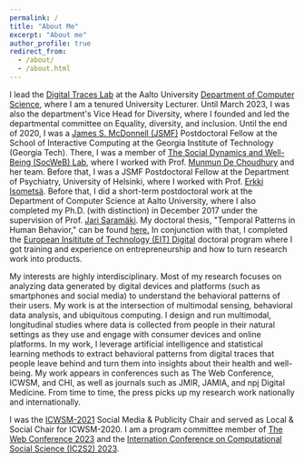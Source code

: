 ```yaml
---
permalink: /
title: "About Me"
excerpt: "About me"
author_profile: true
redirect_from: 
  - /about/
  - /about.html
---
```


I lead the [Digital Traces Lab](www.digitraceslab.com) at the Aalto University [Department of Computer Science](https://www.aalto.fi/en/department-of-computer-science), where I am a tenured University Lecturer. Until March 2023, I was also the department's Vice Head for Diversity, where I founded and led the departmental committee on Equality, diversity, and inclusion. Until the end of 2020, I was a [James S. McDonnell (JSMF)](https://www.jsmf.org/) Postdoctoral Fellow at the School of Interactive Computing at the Georgia Institute of Technology (Georgia Tech). There, I was a member of [The Social Dynamics and Well-Being (SocWeB) Lab](http://socweb.cc.gatech.edu/), where I worked with Prof. [Munmun De Choudhury](http://www.munmund.net/) and her team. Before that, I was a JSMF Postdoctoral Fellow at the Department of Psychiatry, University of Helsinki, where I worked with Prof. [Erkki Isometsä](https://researchportal.helsinki.fi/en/persons/erkki-isomets%C3%A4). Before that, I did a short-term postdoctoral work at the Department of Computer Science at Aalto University, where I also completed my Ph.D. (with distinction) in December 2017 under the supervision of Prof. [Jari Saramäki](https://jarisaramaki.fi/). My doctoral thesis, "Temporal Patterns in Human Behavior," can be found [here.](https://aaltodoc.aalto.fi/bitstream/handle/123456789/28892/isbn9789526077246.pdf?sequence=1&isAllowed=y) In conjunction with that, I completed the [European Insititute of Technology (EIT) Digital](https://www.eitdigital.eu/) doctoral program where I got training and experience on entrepreneurship and how to turn research work into products. 

My interests are highly interdisciplinary. Most of my research focuses on analyzing data generated by digital devices and platforms (such as smartphones and social media) to understand the behavioral patterns of their users. My work is at the intersection of multimodal sensing, behavioral data analysis, and ubiquitous computing. I design and run multimodal, longitudinal studies where data is collected from people in their natural settings as they use and engage with consumer devices and online platforms. In my work, I leverage artificial intelligence and statistical learning methods to extract behavioral patterns from digital traces that people leave behind and turn them into insights about their health and well-being. My work appears in conferences such as The Web Conference, ICWSM, and CHI, as well as journals such as JMIR, JAMIA, and npj Digital Medicine. From time to time, the press picks up my research work nationally and internationally. 

I was the [ICWSM-2021](https://icwsm.org/2021/index.html) Social Media & Publicity Chair and served as Local & Social Chair for ICWSM-2020. I am a program committee member of [The Web Conference 2023](https://www2023.thewebconf.org/) and the [Internation Conference on Computational Social Science (IC2S2) 2023](https://www.ic2s2.org/).
